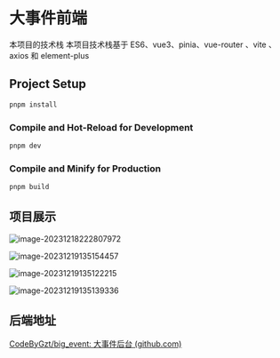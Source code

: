 # 大事件前端

本项目的技术栈 本项目技术栈基于 ES6、vue3、pinia、vue-router 、vite 、axios 和 element-plus

## Project Setup

```sh
pnpm install
```

### Compile and Hot-Reload for Development

```sh
pnpm dev
```

### Compile and Minify for Production

```sh
pnpm build
```

## 项目展示

![image-20231218222807972](https://github.com/CodeByGzt/big-event-admin/tree/main/assets/image-20231218222807972.png)



![image-20231219135154457](E:\code_work\github\big-event-admin\assets\image-20231219135154457.png)





![image-20231219135122215](E:\code_work\github\big-event-admin\assets\image-20231219135122215.png)



![image-20231219135139336](E:\code_work\github\big-event-admin\assets\image-20231219135139336.png)



## 后端地址

[CodeByGzt/big_event: 大事件后台 (github.com)](https://github.com/CodeByGzt/big_event)
